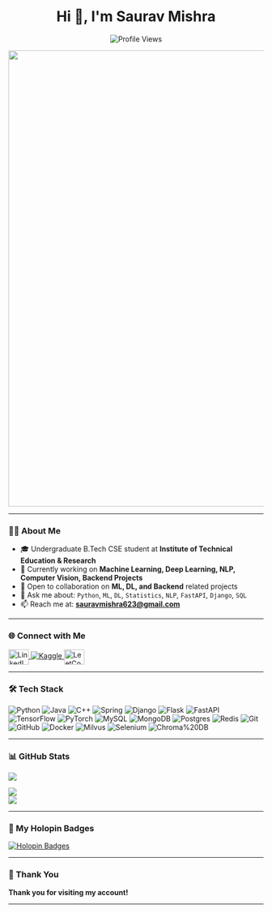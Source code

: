 <h1 align="center">Hi 👋, I'm Saurav Mishra</h1>
<p align="center">
  <img src="https://komarev.com/ghpvc/?username=SauravMishraaa" alt="Profile Views" />
</p>

<p align="center">
  <img src="https://cdna.artstation.com/p/assets/images/images/028/102/058/original/pixel-jeff-matrix-s.gif?1593487263" width="900"/>
</p>

---

### 👨‍🎓 About Me
- 🎓 Undergraduate B.Tech CSE student at **Institute of Technical Education & Research**
- 🔭 Currently working on **Machine Learning, Deep Learning, NLP, Computer Vision, Backend Projects**
- 🤝 Open to collaboration on **ML, DL, and Backend** related projects
- 💬 Ask me about: `Python`, `ML`, `DL`, `Statistics`, `NLP`, `FastAPI`, `Django`, `SQL`
- 📫 Reach me at: **sauravmishra623@gmail.com**

---

### 🌐 Connect with Me
<p>
  <a href="https://www.linkedin.com/in/saurav-mishra-sa2003/" target="_blank">
    <img align="center" src="https://raw.githubusercontent.com/rahuldkjain/github-profile-readme-generator/master/src/images/icons/Social/linked-in-alt.svg" alt="LinkedIn" height="30" width="40" />
  </a>
  <a href="https://www.kaggle.com/sauravmishraa" target="_blank">
    <img src="https://img.shields.io/badge/Kaggle-Logo-20BEFF?style=flat&logo=kaggle" alt="Kaggle" />
  </a>
  <a href="https://leetcode.com/SauravMishraaa/" target="_blank">
    <img align="center" src="https://raw.githubusercontent.com/rahuldkjain/github-profile-readme-generator/master/src/images/icons/Social/leet-code.svg" alt="LeetCode" height="30" width="40" />
  </a>
</p>

---

### 🛠️ Tech Stack
<!--- <p align="left">
  <img src="https://raw.githubusercontent.com/github/explore/80688e429a7d4ef2fca1e82350fe8e3517d3494d/topics/python/python.png" alt="Python" width="45px"/>
  <img src="https://avatars1.githubusercontent.com/u/25869250?s=200&v=4" alt="Jupyter" width="40px"/>
  <img src="https://fastapi.tiangolo.com/img/logo-margin/logo-teal.png" alt="FastAPI" width="60px"/>
  <img src="https://camo.githubusercontent.com/906e661107a3bc03104ca5d88336d1f4b0e80fdcac65efaf7904041d371c747f/68747470733a2f2f73332e616d617a6f6e6177732e636f6d2f6b657261732e696f2f696d672f6b657261732d6c6f676f2d323031382d6c617267652d313230302e706e67" alt="Keras" width="70px"/>
  <img src="https://avatars.githubusercontent.com/u/15658638?s=200&v=4" alt="TensorFlow" width="30px"/>
  <img src="https://raw.githubusercontent.com/github/explore/80688e429a7d4ef2fca1e82350fe8e3517d3494d/topics/visual-studio-code/visual-studio-code.png" alt="VS Code" width="35px"/>
  <img src="https://upload.wikimedia.org/wikipedia/commons/1/1d/PyCharm_Icon.svg" alt="PyCharm" width="40px"/>
  <img src="https://raw.githubusercontent.com/github/explore/80688e429a7d4ef2fca1e82350fe8e3517d3494d/topics/sql/sql.png" alt="SQL" width="35px"/>
  <img src="https://raw.githubusercontent.com/github/explore/78df643247d429f6cc873026c0622819ad797942/topics/github/github.png" alt="GitHub" width="28px"/>
</p>
--->
![Python](https://img.shields.io/badge/Python-3776AB?style=for-the-badge&logo=python&logoColor=white)
![Java](https://img.shields.io/badge/java-%23ED8B00.svg?style=for-the-badge&logo=openjdk&logoColor=white)
![C++](https://img.shields.io/badge/c++-%2300599C.svg?style=for-the-badge&logo=c%2B%2B&logoColor=white)
![Spring](https://img.shields.io/badge/spring-%236DB33F.svg?style=for-the-badge&logo=spring&logoColor=white)
![Django](https://img.shields.io/badge/django-%23092E20.svg?style=for-the-badge&logo=django&logoColor=white)
![Flask](https://img.shields.io/badge/Flask-000000?style=for-the-badge&logo=flask&logoColor=white)
![FastAPI](https://img.shields.io/badge/FastAPI-005571?style=for-the-badge&logo=fastapi)
![TensorFlow](https://img.shields.io/badge/TensorFlow-FF6F00?style=for-the-badge&logo=tensorflow&logoColor=white)
![PyTorch](https://img.shields.io/badge/PyTorch-EE4C2C?style=for-the-badge&logo=pytorch&logoColor=white)
![MySQL](https://img.shields.io/badge/mysql-4479A1.svg?style=for-the-badge&logo=mysql&logoColor=white)
![MongoDB](https://img.shields.io/badge/MongoDB-%234ea94b.svg?style=for-the-badge&logo=mongodb&logoColor=white)
![Postgres](https://img.shields.io/badge/postgres-%23316192.svg?style=for-the-badge&logo=postgresql&logoColor=white)
![Redis](https://img.shields.io/badge/redis-%23DD0031.svg?style=for-the-badge&logo=redis&logoColor=white)
![Git](https://img.shields.io/badge/git-%23F05033.svg?style=for-the-badge&logo=git&logoColor=white)
![GitHub](https://img.shields.io/badge/github-%23121011.svg?style=for-the-badge&logo=github&logoColor=white)
![Docker](https://img.shields.io/badge/docker-%230db7ed.svg?style=for-the-badge&logo=docker&logoColor=white)
![Milvus](https://img.shields.io/badge/Milvus-00B3A4?style=for-the-badge&logo=milvus&logoColor=white)
![Selenium](https://img.shields.io/badge/Selenium-43B02A?style=for-the-badge&logo=selenium&logoColor=white)
![Chroma%20DB](https://img.shields.io/badge/Chroma%20DB-9E4C98?style=for-the-badge&logo=chromadb&logoColor=white)


---

### 📊 GitHub Stats
![](https://github-readme-stats.vercel.app/api?username=SauravMishraaa&theme=dark&hide_border=false&include_all_commits=true&count_private=true)<br/>
<!--- <p>
  <img align="left" src="https://github-readme-stats.vercel.app/api?username=SauravMishraaa&show_icons=true&theme=default" alt="Saurav's GitHub Stats" />
</p>
--->
<img src="https://github-profile-summary-cards.vercel.app/api/cards/profile-details?username=SauravMishraaa&theme=default" /><br/>
![](https://github-readme-stats.vercel.app/api/top-langs/?username=SauravMishraaa&theme=dark&hide_border=false&include_all_commits=true&count_private=true&layout=compact)
<!---![](https://github-readme-streak-stats.herokuapp.com/?user=SauravMishraaa&theme=dark&hide_border=false)<br/> --->
---

### 🏅 My Holopin Badges

[![Holopin Badges](https://holopin.me/sauravmishra1)](https://holopin.io/@sauravmishra1)

---

### 🙏 Thank You
**Thank you for visiting my account!**

---

<!---
SauravMishraaa/SauravMishraaa is a ✨ special ✨ repository because its `README.md` (this file) appears on your GitHub profile.
You can click the Preview link to take a look at your changes.
--->
